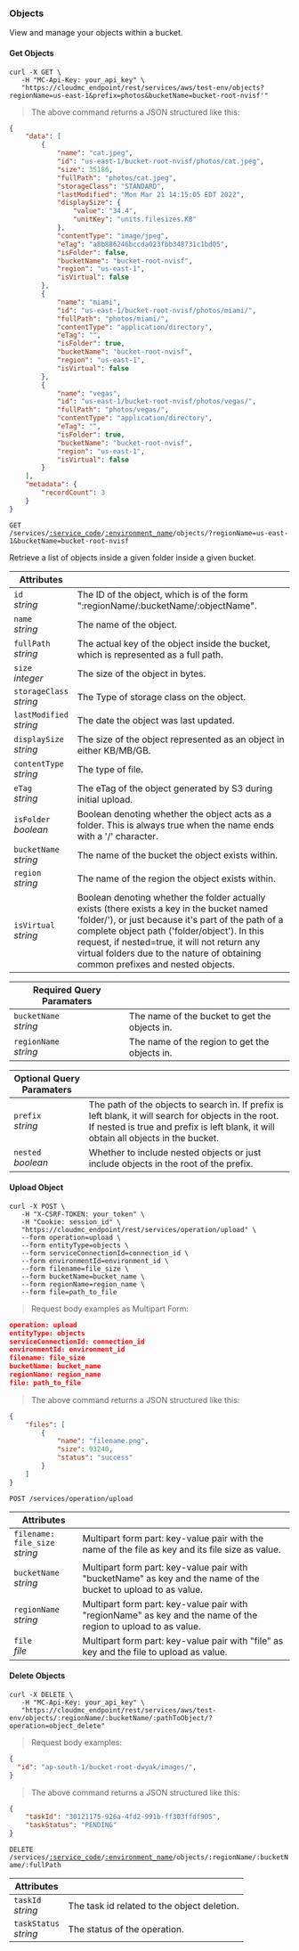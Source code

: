 ### Objects

View and manage your objects within a bucket.

<!-------------------- GET OBJECTS -------------------->

#### Get Objects

```shell
curl -X GET \
   -H "MC-Api-Key: your_api_key" \
   "https://cloudmc_endpoint/rest/services/aws/test-env/objects?regionName=us-east-1&prefix=photos&bucketName=bucket-root-nvisf'"
```
> The above command returns a JSON structured like this:

```json
{
    "data": [
        {
            "name": "cat.jpeg",
            "id": "us-east-1/bucket-root-nvisf/photos/cat.jpeg",
            "size": 35186,
            "fullPath": "photos/cat.jpeg",
            "storageClass": "STANDARD",
            "lastModified": "Mon Mar 21 14:15:05 EDT 2022",
            "displaySize": {
                "value": "34.4",
                "unitKey": "units.filesizes.KB"
            },
            "contentType": "image/jpeg",
            "eTag": "a8b886246bccda023fbb348731c1bd05",
            "isFolder": false,
            "bucketName": "bucket-root-nvisf",
            "region": "us-east-1",
            "isVirtual": false
        },
        {
            "name": "miami",
            "id": "us-east-1/bucket-root-nvisf/photos/miami/",
            "fullPath": "photos/miami/",
            "contentType": "application/directory",
            "eTag": "",
            "isFolder": true,
            "bucketName": "bucket-root-nvisf",
            "region": "us-east-1",
            "isVirtual": false
        },
        {
            "name": "vegas",
            "id": "us-east-1/bucket-root-nvisf/photos/vegas/",
            "fullPath": "photos/vegas/",
            "contentType": "application/directory",
            "eTag": "",
            "isFolder": true,
            "bucketName": "bucket-root-nvisf",
            "region": "us-east-1",
            "isVirtual": false
        }
    ],
    "metadata": {
        "recordCount": 3
    }
}
```

<code>GET /services/<a href="#administration-service-connections">:service_code</a>/<a href="#administration-environments">:environment_name</a>/objects/?regionName=us-east-1&bucketName=bucket-root-nvisf</code>

Retrieve a list of objects inside a given folder inside a given bucket.

| Attributes                        | &nbsp;                                                                                                                                                                                                                   |
|-----------------------------------|--------------------------------------------------------------------------------------------------------------------------------------------------------------------------------------------------------------------------|
| `id`<br/>*string*                 | The ID of the object, which is of the form ":regionName/:bucketName/:objectName".                                                                                                                                                |
| `name`<br/>*string*               | The name of the object.                                                                                                                                                     
| `fullPath`<br/>*string*               | The actual key of the object inside the bucket, which is represented as a full path.                                                                                                                                                    |
| `size`<br/>*integer*     | The size of the object in bytes.                                                                                                                                                     |
| `storageClass`<br/>*string*            | The Type of storage class on the object.                                                                                                                                                      |
| `lastModified`<br/>*string*       | The date the object was last updated.
| `displaySize`<br/>*string*       | The size of the object represented as an object in either KB/MB/GB.
| `contentType`<br/>*string*       | The type of file.
| `eTag`<br/>*string*       | The eTag of the object generated by S3 during initial upload.
| `isFolder`<br/>*boolean*       | Boolean denoting whether the object acts as a folder. This is always true when the name ends with a '/' character.
| `bucketName`<br/>*string*       | The name of the bucket the object exists within.
| `region`<br/>*string*       | The name of the region the object exists within.
| `isVirtual`<br/>*string*       | Boolean denoting whether the folder actually exists (there exists a key in the bucket named 'folder/'), or just because it's part of the path of a complete object path ('folder/object'). In this request, if nested=true, it will not return any virtual folders due to the nature of obtaining common prefixes and nested objects.

| Required Query Paramaters                        | &nbsp;                                                                                                                                                                                                                   |
|-----------------------------------|--------------------------------------------------------------------------------------------------------------------------------------------------------------------------------------------------------------------------|
| `bucketName`<br/>*string*       | The name of the bucket to get the objects in.
| `regionName`<br/>*string*       | The name of the region to get the objects in.

| Optional Query Paramaters                        | &nbsp;                                                                                                                                                                                                                   |
|-----------------------------------|--------------------------------------------------------------------------------------------------------------------------------------------------------------------------------------------------------------------------|
| `prefix`<br/>*string*       | The path of the objects to search in. If prefix is left blank, it will search for objects in the root. If nested is true and prefix is left blank, it will obtain all objects in the bucket.
| `nested`<br/>*boolean*       | Whether to include nested objects or just include objects in the root of the prefix.





#### Upload Object

```shell
curl -X POST \
   -H "X-CSRF-TOKEN: your_token" \
   -H "Cookie: session_id" \
   "https://cloudmc_endpoint/rest/services/operation/upload" \
   --form operation=upload \
   --form entityType=objects \
   --form serviceConnectionId=connection_id \
   --form environmentId=environment_id \
   --form filename=file_size \
   --form bucketName=bucket_name \
   --form regionName=region_name \
   --form file=path_to_file
```

> Request body examples as Multipart Form:

```json
operation: upload
entityType: objects
serviceConnectionId: connection_id
environmentId: environment_id
filename: file_size
bucketName: bucket_name
regionName: region_name
file: path_to_file
```

> The above command returns a JSON structured like this:

```json
{
	"files": [
		{
			"name": "filename.png",
			"size": 93240,
			"status": "success"
		}
	]
}
```

<code>POST /services/operation/upload</code>

Attributes | &nbsp;
---------- | -----
`filename: file_size`<br/>*string* | Multipart form part: key-value pair with the name of the file as key and its file size as value.
`bucketName`<br/>*string* | Multipart form part: key-value pair with "bucketName" as key and the name of the bucket to upload to as value.
`regionName`<br/>*string* | Multipart form part: key-value pair with "regionName" as key and the name of the region to upload to as value.
`file`<br/>*file* | Multipart form part: key-value pair with "file" as key and the file to upload as value.


<!-------------------- DELETE AN OBJECT -------------------->

#### Delete Objects

```shell
curl -X DELETE \
   -H "MC-Api-Key: your_api_key" \
   "https://cloudmc_endpoint/rest/services/aws/test-env/objects/:regionName/:bucketName/:pathToObject/?operation=object_delete"
```

> Request body examples:

```json
{
  "id": "ap-south-1/bucket-root-dwyak/images/",
}
```

> The above command returns a JSON structured like this:

```json
{
    "taskId": "30121175-926a-4fd2-991b-ff303ffdf905",
    "taskStatus": "PENDING"
}
```

<code>DELETE /services/<a href="#administration-service-connections">:service_code</a>/<a href="#administration-environments">:environment_name</a>/objects/:regionName/:bucketName/:fullPath</code>

| Attributes                 | &nbsp;                                        |
|----------------------------|-----------------------------------------------|
| `taskId` <br/>*string*     | The task id related to the object deletion. |
| `taskStatus` <br/>*string* | The status of the operation.                  |

